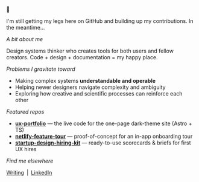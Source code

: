 👋

I'm still getting my legs here on GitHub and building up my contributions. In the meantime... 

_A bit about me_

Design systems thinker who creates tools for both users and fellow creators. Code + design + documentation = my happy place.

_Problems I gravitate toward_

- Making complex systems **understandable and operable**  
- Helping newer designers navigate complexity and ambiguity  
- Exploring how creative and scientific processes can reinforce each other  


_Featured repos_

- **[ux-portfolio](https://github.com/MarkOpalski/ux-portfolio)** — the live code for the one-page dark-theme site (Astro + TS) 
- **[netlify-feature-tour](https://github.com/MarkOpalski/netlify-feature-tour)** — proof-of-concept for an in-app onboarding tour
- **[startup-design-hiring-kit](https://github.com/MarkOpalski/startup-design-hiring-kit)** — ready-to-use scorecards & briefs for first UX hires 


_Find me elsewhere_

[Writing](https://markopalski.substack.com/) | [LinkedIn](https://www.linkedin.com/in/markopalski/)


